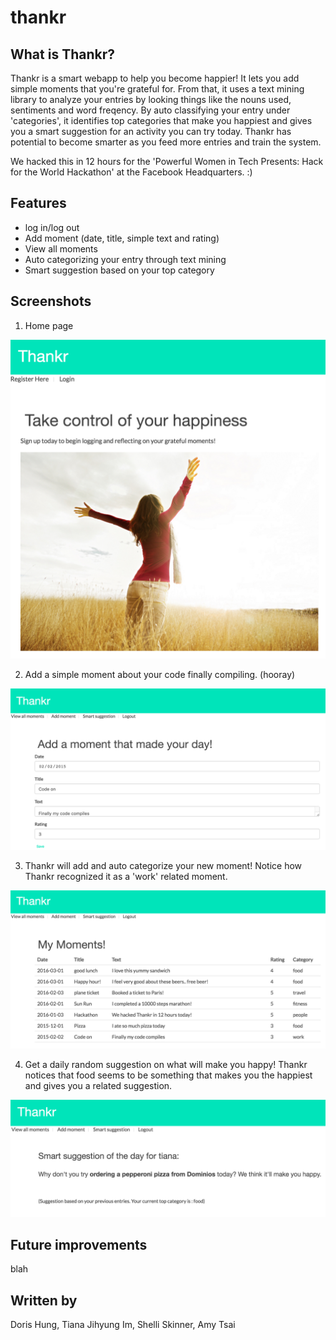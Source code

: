 # thankr

## What is Thankr?

Thankr is a smart webapp to help you become happier! It lets you add simple moments that you're grateful for. From that, it uses a text mining library to analyze your entries by looking things like the nouns used, sentiments and word freqency. By auto classifying your entry under 'categories', it identifies top categories that make you happiest and gives you a smart suggestion for an activity you can try today. Thankr has potential to become smarter as you feed more entries and train the system. 

We hacked this in 12 hours for the 'Powerful Women in Tech Presents: Hack for the World Hackathon' at the Facebook Headquarters. :)

## Features

- log in/log out
- Add moment (date, title, simple text and rating)
- View all moments
- Auto categorizing your entry through text mining
- Smart suggestion based on your top category

## Screenshots

1. Home page

![Alt text](/screenshots/Home.png?raw=true "Home")

2. Add a simple moment about your code finally compiling. (hooray)

![Alt text](/screenshots/AddMoment.png?raw=true "Add Moment")

3. Thankr will add and auto categorize your new moment! Notice how Thankr recognized it as a 'work' related moment.

![Alt text](/screenshots/AllMoments.png?raw=true "All Moments")

4. Get a daily random suggestion on what will make you happy! Thankr notices that food seems to be something that makes you the happiest and gives you a related suggestion. 

![Alt text](/screenshots/SmartSuggestion.png?raw=true "Smart Suggestion")

## Future improvements
blah

## Written by

Doris Hung, Tiana Jihyung Im, Shelli Skinner, Amy Tsai
